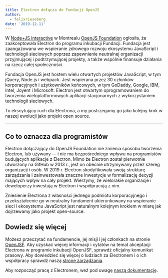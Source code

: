 ```yaml
---
title: Electron dołącza do Fundacji OpenJS
author:
  - felixrieseberg
date: '2019-12-11'
---
```


W [Node+JS Interactive](https://events19.linuxfoundation.org/events/nodejs-interactive-2019/) w Montrealu [OpenJS Foundation](https://openjsf.org/) ogłosiła, że zaakceptowała Electron do programu inkubacji Fundacji. Fundacja jest zaangażowana we wspieranie zdrowego rozwoju ekosystemu JavaScript i technologii sieciowych poprzez zapewnienie neutralnej organizacji przyjmującej i podtrzymującej projekty, a także wspólnie finansuje działania na rzecz całej społeczności.

Fundacja OpenJS jest hostem wielu otwartych projektów JavaScript, w tym jQuery, Node.js i webpack. Jest wspierana przez 30 członków korporacyjnych i użytkowników końcowych, w tym GoDaddy, Google, IBM, Intel, Joyent i Microsoft. Electron jest otwartym oprogramowaniem do tworzenia wieloplatformowych aplikacji stacjonarnych z wykorzystaniem technologii sieciowych.

To ekscytujący ruch dla Electrona, a my postrzegamy go jako kolejny krok w naszej ewolucji jako projekt open source.

---

## Co to oznacza dla programistów

Electron dołączający do OpenJS Foundation nie zmienia sposobu tworzenia Electron, lub używany — i nie ma bezpośredniego wpływu na programistów budujących aplikacje z Electron. Mimo że Electron został pierwotnie utworzony na GitHub w 2013 r., jest on obecnie utrzymywany przez szereg organizacji i osób. W 2019 r. Electron skodyfikowała swoją strukturę zarządzania i zainwestowała znaczne inwestycje w formalizację decyzji mających wpływ na cały projekt. Wierzymy, że wielorakie organizacje i deweloperzy inwestują w Electron i współpracują z nim.

Zniesienie Electrona z własności jednego podmiotu korporacyjnego i przekształcenie go w neutralny fundament ukierunkowany na wspieranie sieci i ekosystemu JavaScript jest naturalnym kolejnym krokiem w miarę jak dojrzewamy jako projekt open-source.

## Dowiedz się więcej

Możesz przeczytać na fundamencie, jej misji i jej członkach na stronie [OpenJSF](https://www.notion.so/Electron-joins-the-OpenJS-Foundation-d898f12480874e56abe78f29b041fb91#0801fd7e9fa340afbcdce0510ba05f8a). Aby uzyskać więcej informacji i cytatów na temat akceptacji Electrona w programie inkubacji OpenJSF, sprawdź oficjalny komunikat prasowy. Aby dowiedzieć się więcej o ludziach za Electronem i o ich współpracy sprawdź naszą [stronę zarządzania](https://electronjs.org/governance).

Aby rozpocząć pracę z Electronem, weź pod uwagę [naszą dokumentację](https://electronjs.org/docs).
